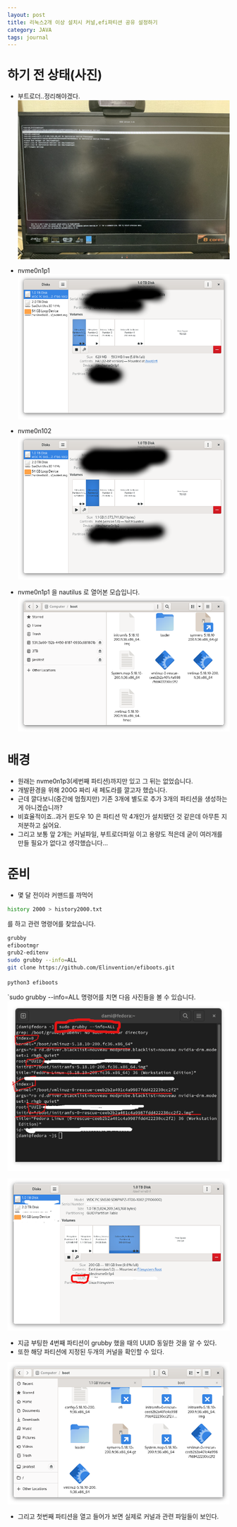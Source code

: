 ```yaml
---
layout: post
title: 리눅스2개 이상 설치시 커널,efi파티션 공유 설정하기
category: JAVA
tags: journal
---
```

# 하기 전 상태(사진)

- 부트로더..정리해야겠다.
![](../../../img/fedora/grubloader1.jpg)


- nvme0n1p1
![](../../../img/fedora/Screenshot%20from%202022-08-13%2017-00-46.png)

- nvme0n102
![](../../../img/fedora/Screenshot%20from%202022-08-13%2016-53-08.png)

- nvme0n1p1 을 nautilus 로 열어본 모습입니다.
![](../../../img/fedora/Screenshot%20from%202022-08-13%2016-58-31.png)


# 배경

- 원래는 nvme0n1p3(세번째 파티션)까지만 있고 그 뒤는 없었습니다.
- 개발환경을 위해 200G 짜리 새 페도라를 깔고자 했습니다.
- 근데 깔다보니(중간에 멈췄지만) 기존 3개에 별도로 추가 3개의 파티션을 생성하는 게 아니겠습니까? 
- 비효율적이죠..과거 윈도우 10 은 파티션 막 4개인가 설치됐던 것 같은데 아무튼 지저분하고 싫어요.
- 그리고 보통 앞 2개는 커널파일, 부트로더파일 이고 용량도 적은데 굳이 여러개를 만들 필요가 없다고 생각했습니다...


# 준비

- 몇 달 전이라 커맨드를 까먹어 
```bash
history 2000 > history2000.txt
```
를 하고 관련 명령어를 찾았습니다.
```bash
grubby
efibootmgr
grub2-editenv
sudo grubby --info=ALL
git clone https://github.com/Elinvention/efiboots.git

python3 efiboots
```
`sudo grubby --info=ALL 명령어를 치면 다음 사진들을 볼 수 있습니다.
![](../../../img/fedora/Screenshot%20from%202022-08-13%2018-49-17.png)

![](../../../img/fedora/Screenshot%20from%202022-08-13%2018-49-26.png)

- 지금 부팅한 4번째 파티션이 grubby 했을 때의 UUID 동일한 것을 알 수 있다. 
- 또한 해당 파티션에 지정된 두개의 커널을 확인할 수 있다.

![](../../../img/fedora/Screenshot%20from%202022-08-13%2019-23-59.png)

- 그리고 첫번째 파티션을 열고 들어가 보면 실제로 커널과 관련 파일들이 보인다.